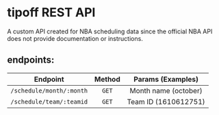 # tipoff REST API

A custom API created for NBA scheduling data since the official NBA API does not provide documentation or instructions.

## endpoints:
| Endpoint                 | Method |  Params (Examples)   |
| ------------------------ | :----: | :------------------: |
| `/schedule/month/:month` | `GET`  | Month name (october) |
| `/schedule/team/:teamid` | `GET`  | Team ID (1610612751) |

